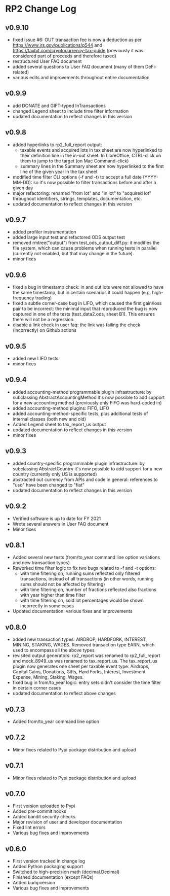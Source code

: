 <!--- Copyright 2021 eprbell --->

<!--- Licensed under the Apache License, Version 2.0 (the "License"); --->
<!--- you may not use this file except in compliance with the License. --->
<!--- You may obtain a copy of the License at --->

<!---     http://www.apache.org/licenses/LICENSE-2.0 --->

<!--- Unless required by applicable law or agreed to in writing, software --->
<!--- distributed under the License is distributed on an "AS IS" BASIS, --->
<!--- WITHOUT WARRANTIES OR CONDITIONS OF ANY KIND, either express or implied. --->
<!--- See the License for the specific language governing permissions and --->
<!--- limitations under the License. --->

# RP2 Change Log

## v0.9.10
* fixed issue #6: OUT transaction fee is now a deduction as per https://www.irs.gov/publications/p544 and https://taxbit.com/cryptocurrency-tax-guide (previously it was considered part of proceeds and therefore taxed)
* restructured User FAQ document
* added several questions to User FAQ document (many of them DeFi-related)
* various edits and improvements throughout entire documentation

## v0.9.9
* add DONATE and GIFT-typed InTransactions
* changed Legend sheet to include time filter information
* updated documentation to reflect changes in this version

## v0.9.8
* added hyperlinks to rp2_full_report output:
  * taxable events and acquired lots in tax sheet are now hyperlinked to their definition line in the in-out sheet. In LibreOffice, CTRL-click on them to jump to the target (on Mac Command-click)
  * summary lines in the Summary sheet are now hyperlinked to the first line of the given year in the tax sheet
* modified time filter CLI options (-f and -t) to accept a full date (YYYY-MM-DD): so it's now possible to filter transactions before and after a given day
* major refactoring: renamed "from lot" and "in lot" to "acquired lot" throughout identifiers, strings, templates, documentation, etc.
* updated documentation to reflect changes in this version

## v0.9.7
* added profiler instrumentation
* added large input test and refactored ODS output test
* removed rmtree("output") from test_ods_output_diff.py: it modifies the file system, which can cause problems when running tests in parallel (currently not enabled, but that may change in the future).
* minor fixes

## v0.9.6
* fixed a bug in timestamp check: in and out lots were not allowed to have the same timestamp, but in certain scenarios it could happen (e.g. high-frequency trading)
* fixed a subtle corner-case bug in LIFO, which caused the first gain/loss pair to be incorrect: the minimal input that reproduced the bug is now captured in one of the tests (test_data2.ods, sheet B1). This ensures there will not be a regression.
* disable a link check in user faq: the link was failing the check (incorrectly) on Github actions

## v0.9.5
* added new LIFO tests
* minor fixes

## v0.9.4
* added accounting-method programmable plugin infrastructure: by subclassing AbstractAccountingMethod it's now possible to add support for a new accounting method (previously only FIFO was hard-coded in)
* added accounting-method plugins: FIFO, LIFO
* added accounting-method-specific tests, plus additional tests of internal classes (both new and old)
* Added Legend sheet to tax_report_us output
* updated documentation to reflect changes in this version
* minor fixes

## v0.9.3
* added country-specific programmable plugin infrastructure: by subclassing AbstractCountry it's now possible to add support for a new country (currently only US is supported)
* abstracted out currency from APIs and code in general: references to "usd" have been changed to "fiat"
* updated documentation to reflect changes in this version

## v0.9.2
* Verified software is up to date for FY 2021
* Wrote several answers in User FAQ document
* Minor fixes

## v0.8.1
* Added several new tests (from/to_year command line option variations and new transaction types)
* Reworked time filter logic to fix two bugs related to -f and -t options:
  * with time filtering on, running sums reflected only filtered transactions, instead of all transactions (in other words, running sums should not be affected by filtering)
  * with time filtering on, number of fractions reflected also fractions with year higher than time filter
  * with time filtering on, sold lot percentages would be shown incorrectly in some cases
* Updated documentation: various fixes and improvements

## v0.8.0
* added new transaction types: AIRDROP, HARDFORK, INTEREST, MINING, STAKING, WAGES. Removed transaction type EARN, which used to encompass all the above types
* revisited output generators: rp2_report was renamed to rp2_full_report and mock_8949_us was renamed to tax_report_us. The tax_report_us plugin now generates one sheet per taxable event type: Airdrops, Capital Gains, Donations, Gifts, Hard Forks, Interest, Investment Expense, Mining, Staking, Wages.
* fixed bug in from/to_year logic: entry sets didn't consider the time filter in certain corner cases
* updated documentation to reflect above changes

## v0.7.3
* Added from/to_year command line option

## v0.7.2
* Minor fixes related to Pypi package distribution and upload

## v0.7.1
* Minor fixes related to Pypi package distribution and upload

## v0.7.0
* First version uploaded to Pypi
* Added pre-commit hooks
* Added bandit security checks
* Major revision of user and developer documentation
* Fixed lint errors
* Various bug fixes and improvements

## v0.6.0
* First version tracked in change log
* Added Python packaging support
* Switched to high-precision math (decimal.Decimal)
* Finished documentation (except FAQs)
* Added bumpversion
* Various bug fixes and improvements
